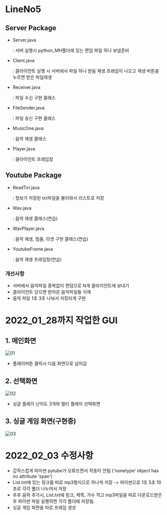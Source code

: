 # LineNo5

## Server Package
  * Server.java 
  
    : 서버 실행시 python_MH폴더에 있는 랜덤 파일 하나 보낼준비
  * Client.java
  
    : 클라이언트 실행 시 서버에서 파일 하나 받음
      재생 프레임이 나오고 재생 버튼을 누르면 받은 파일재생
  * Receiver.java

    : 파일 수신 구현 클래스
  * FileSender.java

    : 파일 송신 구현 클래스
  * MusicOne.java

    : 음악 재생 클래스
  * Player.java

    : 클라이언트 프레임창
    
    
## Youtube Package
  * ReadTxt.java 

    : 정보가 저장된 txt파일을 불러와서 리스트로 저장
  * Wav.java

    : 음악 재생 클래스(연습)
  * WavPlayer.java

    : 음악 재생, 멈춤, 리셋 구현 클래스(연습)
  * YoutubeFrame.java

    : 음악 재생 프레임창(연습)

### 개선사항
  * 서버에서 음악파일 중복없이 랜덤으로 N개 클라이언트에 보내기
  * 클라이언트 닫으면 받아온 음악파일들 삭제
  * 음악 파일 1초 3초 나눠서 저장되게 구현


# 2022_01_28까지 작업한 GUI
## 1. 메인화면
![01](https://user-images.githubusercontent.com/76654360/151514062-cec0e935-dec5-4767-bb2e-a54ebca71ad8.jpg)
  * 플레이버튼 클릭시 다음 화면으로 넘어감

## 2. 선택화면
![02](https://user-images.githubusercontent.com/76654360/151514145-558a90bb-3182-4ed4-b84e-18d69086f530.jpg)
  * 싱글 플레이 난이도 3개와 멀티 플레이 선택화면

## 3. 싱글 게임 화면(구현중)
![03](https://user-images.githubusercontent.com/76654360/151514278-a55fa0a8-f6db-450c-b053-d35aba54c337.jpg)


    
# 2022_02_03 수정사항
 * 갑작스럽게 파이썬 pytube가 오류뜨면서 작동이 안됨 ('nonetype' object has no attribute 'span')
 * List.txt에 있는 링크를 따로 mp3형식으로 하나씩 저장 -> 파이썬으로 1초 5초 10초로 각각 폴더 나누어서 저장
 * 추후 음악 추가시, List.txt에 링크, 제목, 가수 적고 mp3파일을 따로 다운로드받은 후 파이썬 파일 실행하면 각각 폴더에 저장됨.
 * 싱글 게임 화면을 따로 프레임 생성
